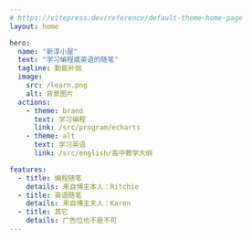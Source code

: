 ```yaml
---
# https://vitepress.dev/reference/default-theme-home-page
layout: home

hero:
  name: "新淳小屋"
  text: "学习编程或英语的随笔"
  tagline: 勤能补拙
  image:
    src: /learn.png
    alt: 背景图片
  actions:
    - theme: brand
      text: 学习编程
      link: /src/program/echarts
    - theme: alt
      text: 学习英语
      link: /src/english/高中教学大纲

features:
  - title: 编程随笔
    details: 来自博主本人：Ritchie
  - title: 英语随笔
    details: 来自博主夫人：Karen
  - title: 其它
    details: 广告位也不是不可
---
```


